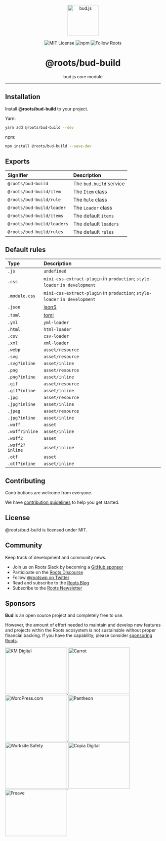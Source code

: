 <p align="center"><img src="https://cdn.roots.io/app/uploads/logo-bud.svg" height="100" alt="bud.js" /></p>

<p align="center">
  <img alt="MIT License" src="https://img.shields.io/github/license/roots/bud?color=%23525ddc&style=flat-square" />
  <img alt="npm" src="https://img.shields.io/npm/v/@roots/bud.svg?color=%23525ddc&style=flat-square" />
  <img alt="Follow Roots" src="https://img.shields.io/twitter/follow/rootswp.svg?color=%23525ddc&style=flat-square" />
</p>

<h1 align="center"><strong>@roots/bud-build</strong></h1>

<p align="center">
  bud.js core module
</p>

---

## Installation

Install **@roots/bud-build** to your project.

Yarn:

```sh
yarn add @roots/bud-build --dev
```

npm:

```sh
npm install @roots/bud-build --save-dev
```

## Exports

| Signifier                  | Description             |
| :------------------------- | :---------------------- |
| `@roots/bud-build`         | The `bud.build` service |
| `@roots/bud-build/item`    | The `Item` class        |
| `@roots/bud-build/rule`    | The `Rule` class        |
| `@roots/bud-build/loader`  | The `Loader` class      |
| `@roots/bud-build/items`   | The default `items`     |
| `@roots/bud-build/loaders` | The default `loaders`   |
| `@roots/bud-build/rules`   | The default `rules`     |

## Default rules

| Type            | Description                                                                |
| :-------------- | :------------------------------------------------------------------------- |
| `.js`           | `undefined`                                                                |
| `.css`          | `mini-css-extract-plugin` in `production`; `style-loader` `in development` |
| `.module.css`   | `mini-css-extract-plugin` in `production`; `style-loader` `in development` |
| `.json`         | [json5](https://npmjs.com/package/json5)                                   |
| `.toml`         | [toml](https://npmjs.com/package/toml)                                     |
| `.yml`          | `yml-loader`                                                               |
| `.html`         | `html-loader`                                                              |
| `.csv`          | `csv-loader`                                                               |
| `.xml`          | `xml-loader`                                                               |
| `.webp`         | `asset/resource`                                                           |
| `.svg`          | `asset/resource`                                                           |
| `.svg?inline`   | `asset/inline`                                                             |
| `.png`          | `asset/resource`                                                           |
| `.png?inline`   | `asset/inline`                                                             |
| `.gif`          | `asset/resource`                                                           |
| `.gif?inline`   | `asset/inline`                                                             |
| `.jpg`          | `asset/resource`                                                           |
| `.jpg?inline`   | `asset/inline`                                                             |
| `.jpeg`         | `asset/resource`                                                           |
| `.jpg?inline`   | `asset/inline`                                                             |
| `.woff`         | `asset`                                                                    |
| `.woff?inline`  | `asset/inline`                                                             |
| `.woff2`        | `asset`                                                                    |
| `.woff2?inline` | `asset/inline`                                                             |
| `.otf`          | `asset`                                                                    |
| `.otf?inline`   | `asset/inline`                                                             |

## Contributing

Contributions are welcome from everyone.

We have [contribution guidelines](https://github.com/roots/guidelines/blob/master/CONTRIBUTING.md) to help you get started.

## License

@roots/bud-build is licensed under MIT.

## Community

Keep track of development and community news.

- Join us on Roots Slack by becoming a [GitHub
  sponsor](https://github.com/sponsors/roots)
- Participate on the [Roots Discourse](https://discourse.roots.io/)
- Follow [@rootswp on Twitter](https://twitter.com/rootswp)
- Read and subscribe to the [Roots Blog](https://roots.io/blog/)
- Subscribe to the [Roots Newsletter](https://roots.io/subscribe/)

## Sponsors

**Bud** is an open source project and completely free to use.

However, the amount of effort needed to maintain and develop new features and projects within the Roots ecosystem is not sustainable without proper financial backing. If you have the capability, please consider [sponsoring Roots](https://github.com/sponsors/roots).

<a href="https://k-m.com/">
<img src="https://cdn.roots.io/app/uploads/km-digital.svg" alt="KM Digital" width="200" height="150"/>
</a>
<a href="https://carrot.com/">
<img src="https://cdn.roots.io/app/uploads/carrot.svg" alt="Carrot" width="200" height="150"/>
</a>
<a href="https://wordpress.com/">
<img src="https://cdn.roots.io/app/uploads/wordpress.svg" alt="WordPress.com" width="200" height="150"/>
</a>
<a href="https://pantheon.io/">
<img src="https://cdn.roots.io/app/uploads/pantheon.svg" alt="Pantheon" width="200" height="150"/>
</a>
<a href="https://worksitesafety.ca/careers/">
<img src="https://cdn.roots.io/app/uploads/worksite-safety.svg" alt="Worksite Safety" width="200" height="150"/>
</a>
<a href="https://www.copiadigital.com/">
<img src="https://cdn.roots.io/app/uploads/copia-digital.svg" alt="Copia Digital" width="200" height="150"/>
</a>
<a href="https://www.freave.com/">
<img src="https://cdn.roots.io/app/uploads/freave.svg" alt="Freave" width="200" height="150"/>
</a>
